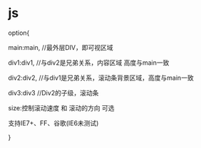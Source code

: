 # js
option{

 main:main,	//最外层DIV，即可视区域
 
 div1:div1,	//与div2是兄弟关系，内容区域 高度与main一致
 
 div2:div2,	//与div1是兄弟关系，滚动条背景区域，高度与main一致
 
 div3:div3  //Div2的子级，滚动条
 
 size:控制滚动速度 和 滚动的方向 可选
 
 支持IE7+、FF、谷歌(IE6未测试)
 
 <div id=main>
  <div id=div1><div>
  <div id=div2>
   <div id=div3><div>
  <div>
 <div>
}
